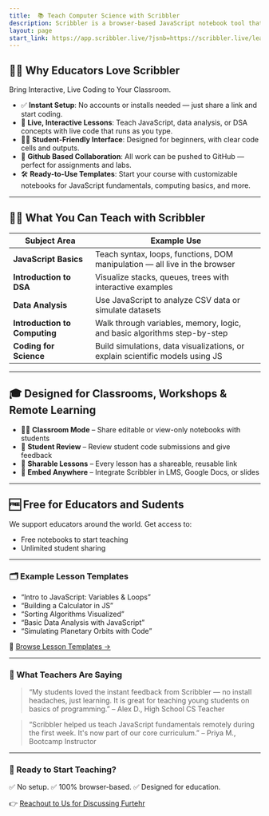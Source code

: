 ```yaml
---
title:  📚 Teach Computer Science with Scribbler
description: Scribbler is a browser-based JavaScript notebook tool that makes it easy to teach programming, data structures, and computing concepts — no setup, no installations, just code that runs in the browser.
layout: page
start_link: https://app.scribbler.live/?jsnb=https://scribbler.live/learn/intro-lesson-1.jsnb
---
```



## 👩‍🏫 Why Educators Love Scribbler
Bring Interactive, Live Coding to Your Classroom.

* ✅ **Instant Setup**: No accounts or installs needed — just share a link and start coding.
* 📖 **Live, Interactive Lessons**: Teach JavaScript, data analysis, or DSA concepts with live code that runs as you type.
* 👨‍🎓 **Student-Friendly Interface**: Designed for beginners, with clear code cells and outputs.
* 💾 **Github Based Collaboration**: All work can be pushed to GitHub — perfect for assignments and labs.
* 🛠️ **Ready-to-Use Templates**: Start your course with customizable notebooks for JavaScript fundamentals, computing basics, and more.

---

## 👨‍🏫 What You Can Teach with Scribbler

| Subject Area                  | Example Use                                                                   |
| ----------------------------- | ----------------------------------------------------------------------------- |
| **JavaScript Basics**         | Teach syntax, loops, functions, DOM manipulation — all live in the browser    |
| **Introduction to DSA**       | Visualize stacks, queues, trees with interactive examples                     |
| **Data Analysis**             | Use JavaScript to analyze CSV data or simulate datasets                       |
| **Introduction to Computing** | Walk through variables, memory, logic, and basic algorithms step-by-step      |
| **Coding for Science**        | Build simulations, data visualizations, or explain scientific models using JS |

---

## 🎓 Designed for Classrooms, Workshops & Remote Learning

* 🧑‍🏫 **Classroom Mode** – Share editable or view-only notebooks with students
* 👀 **Student Review** – Review student code submissions and give feedback
* 🔗 **Sharable Lessons** – Every lesson has a shareable, reusable link
* 🧰 **Embed Anywhere** – Integrate Scribbler in LMS, Google Docs, or slides

---

## 🆓 Free for Educators and Sudents

We support educators around the world. Get access to:

* Free notebooks to start teaching
* Unlimited student sharing


---

### 🗂️ Example Lesson Templates

* “Intro to JavaScript: Variables & Loops”
* “Building a Calculator in JS”
* “Sorting Algorithms Visualized”
* “Basic Data Analysis with JavaScript”
* “Simulating Planetary Orbits with Code”

📁 [Browse Lesson Templates →](#)

---

### 💬 What Teachers Are Saying

> “My students loved the instant feedback from Scribbler — no install headaches, just learning. It is great for teaching young students on basics of programming.”
> – Alex D., High School CS Teacher

> “Scribbler helped us teach JavaScript fundamentals remotely during the first week. It's now part of our core curriculum.”
> – Priya M., Bootcamp Instructor

---

### 🚀 Ready to Start Teaching?

✅ No setup.
✅ 100% browser-based.
✅ Designed for education.

👉 [Reachout to Us for Discussing Furtehr](mailto:partnerships@scribbler.live)

